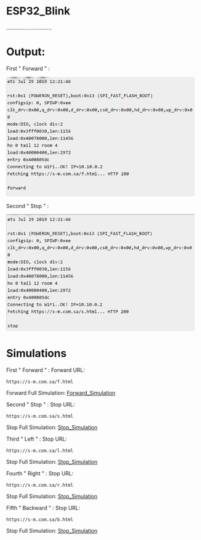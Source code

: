 # ESP32_Blink
..............................

# Output:
First " Forward " :

![Forward](FOutput.png)

Second " Stop " : 

![Stop](SOutput.png)

# Simulations
First " Forward " :
Forward URL:  
                                   
    https://s-m.com.sa/f.html

Forward Full Simulation:
[Forward_Simulation](https://wokwi.com/projects/372624486482800641)

Second " Stop " : 
Stop URL:  
                                   
    https://s-m.com.sa/s.html

Stop Full Simulation:
[Stop_Simulation](https://wokwi.com/projects/372625293424965633)

Third " Left " : 
Stop URL:  
                                   
    https://s-m.com.sa/l.html

Stop Full Simulation:
[Stop_Simulation](https://wokwi.com/projects/372625293424965633)

Fourth " Right " : 
Stop URL:  
                                   
    https://s-m.com.sa/r.html

Stop Full Simulation:
[Stop_Simulation](https://wokwi.com/projects/372625293424965633)

Fifth " Backward " : 
Stop URL:  
                                   
    https://s-m.com.sa/b.html

Stop Full Simulation:
[Stop_Simulation](https://wokwi.com/projects/372625293424965633)
